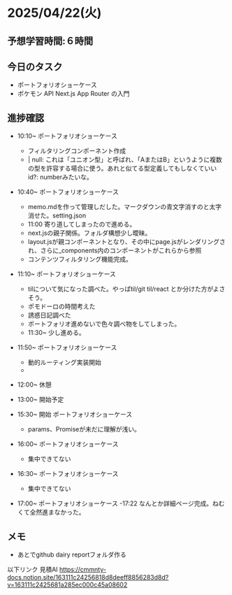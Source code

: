 # 2025/04/22(火)

## 予想学習時間:６時間

## 今日のタスク
- ポートフォリオショーケース
- ポケモン API Next.js App Router の入門

## 進捗確認
- 10:10~ ポートフォリオショーケース
  - フィルタリングコンポーネント作成
  - | null: これは「ユニオン型」と呼ばれ、「AまたはB」というように複数の型を許容する場合に使う。あれと似てる型定義してもしなくていい id?: numberみたいな。
- 10:40~ ポートフォリオショーケース
  - memo.mdを作って管理しだした。マークダウンの青文字消すのと太字消せた。setting.json
  - 11:00 寄り道してしまったので進める。
  - next.jsの親子関係。フォルダ構想少し曖昧。
  - layout.jsが親コンポーネントとなり、その中にpage.jsがレンダリングされ、さらに_components内のコンポーネントがこれらから参照
  - コンテンツフィルタリング機能完成。
- 11:10~ ポートフォリオショーケース
  - tilについて気になった調べた。やっぱtil/git til/react とか分けた方がよさそう。
  - ポモドーロの時間考えた
  - 誘惑日記調べた
  - ポートフォリオ進めないで色々調べ物をしてしまった。
  - 11:30~ 少し進める。
- 11:50~ ポートフォリオショーケース
  - 動的ルーティング実装開始
  - 
- 12:00~ 休憩
- 13:00~ 開始予定

- 15:30~ 開始 ポートフォリオショーケース
  - params、Promiseが未だに理解が浅い。
- 16:00~ ポートフォリオショーケース
  - 集中できてない
- 16:30~ ポートフォリオショーケース
  - 集中できてない
- 17:00~ ポートフォリオショーケース
  -17:22 なんとか詳細ページ完成。ねむくて全然進まなかった。

## メモ
- あとでgithub dairy reportフォルダ作る

以下リンク 見積AI
https://cmmnty-docs.notion.site/163111c24256818d8deeff8856283d8d?v=163111c2425681a285ec000c45a08602